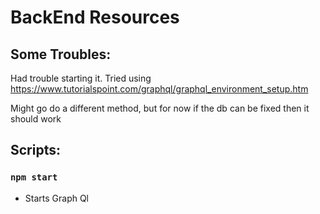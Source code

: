 # BackEnd Resources
Some Troubles:
------------------------
Had trouble starting it. 
Tried using https://www.tutorialspoint.com/graphql/graphql_environment_setup.htm

Might go do a different method, but for now if the db can be fixed then it should work

Scripts:
---------------------
### `npm start`
- Starts Graph Ql
